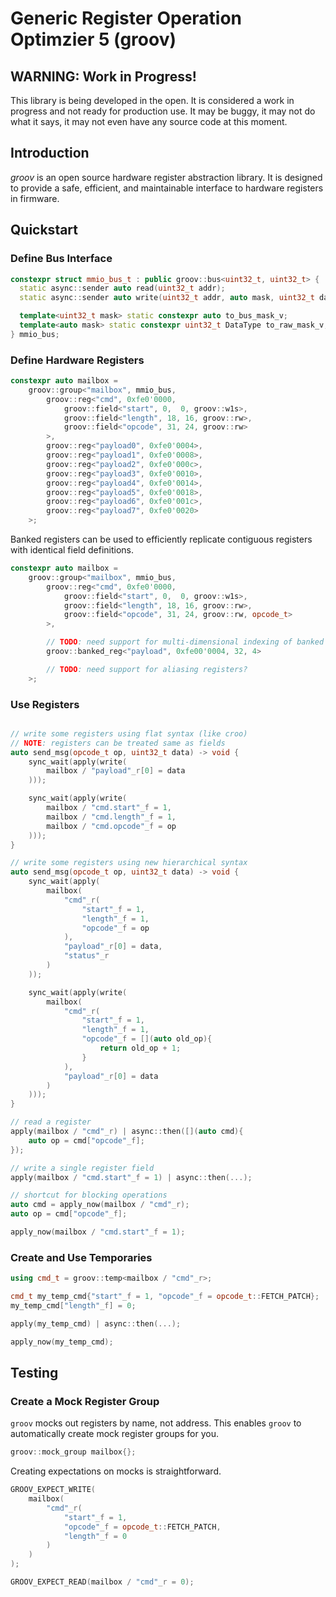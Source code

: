 # Generic Register Operation Optimzier 5 (groov)

## WARNING: Work in Progress!

This library is being developed in the open. It is considered a work in progress
and not ready for production use. It may be buggy, it may not do what it says,
it may not even have any source code at this moment.

## Introduction

_groov_ is an open source hardware register abstraction library. It is designed
to provide a safe, efficient, and maintainable interface to hardware registers
in firmware.

## Quickstart

### Define Bus Interface

```c++
constexpr struct mmio_bus_t : public groov::bus<uint32_t, uint32_t> {
  static async::sender auto read(uint32_t addr);
  static async::sender auto write(uint32_t addr, auto mask, uint32_t data);

  template<uint32_t mask> static constexpr auto to_bus_mask_v;
  template<auto mask> static constexpr uint32_t DataType to_raw_mask_v;
} mmio_bus;
```

### Define Hardware Registers

```c++
constexpr auto mailbox = 
	groov::group<"mailbox", mmio_bus,
		groov::reg<"cmd", 0xfe0'0000,
			groov::field<"start", 0,  0, groov::w1s>,
			groov::field<"length", 18, 16, groov::rw>,
			groov::field<"opcode", 31, 24, groov::rw>
		>,
		groov::reg<"payload0", 0xfe0'0004>,
		groov::reg<"payload1", 0xfe0'0008>,
		groov::reg<"payload2", 0xfe0'000c>,
		groov::reg<"payload3", 0xfe0'0010>,
		groov::reg<"payload4", 0xfe0'0014>,
		groov::reg<"payload5", 0xfe0'0018>,
		groov::reg<"payload6", 0xfe0'001c>,
		groov::reg<"payload7", 0xfe0'0020>
	>;
```

Banked registers can be used to efficiently replicate contiguous registers with
identical field definitions. 

```c++
constexpr auto mailbox = 
	groov::group<"mailbox", mmio_bus,
		groov::reg<"cmd", 0xfe0'0000,
			groov::field<"start", 0,  0, groov::w1s>,
			groov::field<"length", 18, 16, groov::rw>,
			groov::field<"opcode", 31, 24, groov::rw, opcode_t>
		>,

        // TODO: need support for multi-dimensional indexing of banked registers
		groov::banked_reg<"payload", 0xfe00'0004, 32, 4>

        // TODO: need support for aliasing registers?
	>;
```

### Use Registers

```c++

// write some registers using flat syntax (like croo)
// NOTE: registers can be treated same as fields
auto send_msg(opcode_t op, uint32_t data) -> void {
    sync_wait(apply(write(
        mailbox / "payload"_r[0] = data
    )));

    sync_wait(apply(write(
        mailbox / "cmd.start"_f = 1,
        mailbox / "cmd.length"_f = 1,
        mailbox / "cmd.opcode"_f = op
    )));
}

// write some registers using new hierarchical syntax
auto send_msg(opcode_t op, uint32_t data) -> void {
    sync_wait(apply(
        mailbox(
            "cmd"_r(
                "start"_f = 1,
                "length"_f = 1,
                "opcode"_f = op
            ),
            "payload"_r[0] = data,
            "status"_r
        )
    ));

    sync_wait(apply(write(
        mailbox(
            "cmd"_r(
                "start"_f = 1,
                "length"_f = 1,
                "opcode"_f = [](auto old_op){
                    return old_op + 1;
                }
            ),
            "payload"_r[0] = data
        )
    )));
}

// read a register
apply(mailbox / "cmd"_r) | async::then([](auto cmd){
    auto op = cmd["opcode"_f];
});

// write a single register field
apply(mailbox / "cmd.start"_f = 1) | async::then(...);

// shortcut for blocking operations
auto cmd = apply_now(mailbox / "cmd"_r);
auto op = cmd["opcode"_f];

apply_now(mailbox / "cmd.start"_f = 1);
```


### Create and Use Temporaries

```c++
using cmd_t = groov::temp<mailbox / "cmd"_r>;

cmd_t my_temp_cmd{"start"_f = 1, "opcode"_f = opcode_t::FETCH_PATCH};
my_temp_cmd["length"_f] = 0;

apply(my_temp_cmd) | async::then(...);

apply_now(my_temp_cmd);
```

## Testing

### Create a Mock Register Group

`groov` mocks out registers by name, not address. This enables `groov` to
automatically create mock register groups for you.

```c++
groov::mock_group mailbox{};
```

Creating expectations on mocks is straightforward.

```c++
GROOV_EXPECT_WRITE(
    mailbox(
        "cmd"_r(
            "start"_f = 1, 
            "opcode"_f = opcode_t::FETCH_PATCH, 
            "length"_f = 0
        )
    )
);

GROOV_EXPECT_READ(mailbox / "cmd"_r = 0);
```
